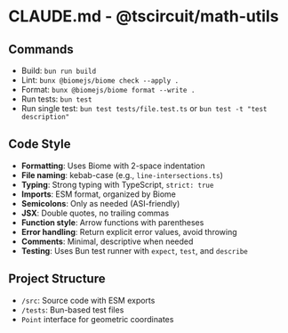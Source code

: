 # CLAUDE.md - @tscircuit/math-utils

## Commands
- Build: `bun run build`
- Lint: `bunx @biomejs/biome check --apply .`
- Format: `bunx @biomejs/biome format --write .`
- Run tests: `bun test`
- Run single test: `bun test tests/file.test.ts` or `bun test -t "test description"`

## Code Style
- **Formatting**: Uses Biome with 2-space indentation
- **File naming**: kebab-case (e.g., `line-intersections.ts`)
- **Typing**: Strong typing with TypeScript, `strict: true`
- **Imports**: ESM format, organized by Biome
- **Semicolons**: Only as needed (ASI-friendly)
- **JSX**: Double quotes, no trailing commas
- **Function style**: Arrow functions with parentheses
- **Error handling**: Return explicit error values, avoid throwing
- **Comments**: Minimal, descriptive when needed
- **Testing**: Uses Bun test runner with `expect`, `test`, and `describe`

## Project Structure
- `/src`: Source code with ESM exports
- `/tests`: Bun-based test files
- `Point` interface for geometric coordinates